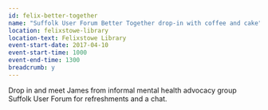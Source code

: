 ```yaml
---
id: felix-better-together
name: "Suffolk User Forum Better Together drop-in with coffee and cake"
location: felixstowe-library
location-text: Felixstowe Library
event-start-date: 2017-04-10
event-start-time: 1000
event-end-time: 1300
breadcrumb: y
---
```


Drop in and meet James from informal mental health advocacy group Suffolk User Forum for refreshments and a chat.
